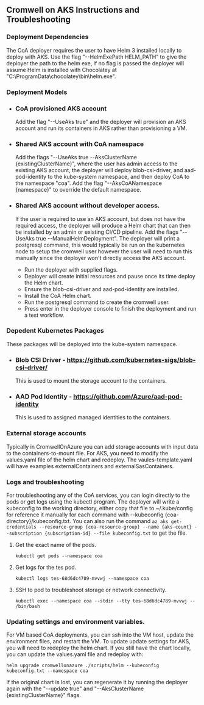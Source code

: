 ## Cromwell on AKS Instructions and Troubleshooting

### Deployment Dependencies
The CoA deployer requires the user to have Helm 3 installed locally to deploy with AKS. Use the flag "--HelmExePath HELM_PATH" to give the deployer the path to the helm exe, if no flag is passed the deployer will assume Helm is installed with Chocolatey at "C:\\ProgramData\\chocolatey\\bin\\helm.exe".

### Deployment Models

- ### CoA provisioned AKS account
    Add the flag "--UseAks true" and the deployer will provision an AKS account and run its containers in AKS rather than provisioning a VM. 
- ### Shared AKS account with CoA namespace
    Add the flags "--UseAks true --AksClusterName {existingClusterName}", where the user has admin access to the existing AKS account, the deployer will deploy blob-csi-driver, and aad-pod-identity to the kube-system namespace, and then deploy CoA to the namespace "coa". Add the flag "--AksCoANamespace {namespace}" to override the default namespace.
- ### Shared AKS account without developer access. 
    If the user is required to use an AKS account, but does not have the required access, the deployer will produce a Helm chart that can then be installed by an admin or existing CI/CD pipeline. Add the flags "--UseAks true --ManualHelmDeployment". The deployer will print a postgresql command, this would typically be run on the kubernetes node to setup the cromwell user however the user will need to run this manually since the deployer won't directly access the AKS account. 

    - Run the deployer with supplied flags. 
    - Deployer will create initial resources and pause once its time deploy the Helm chart.
    - Ensure the blob-csi-driver and aad-pod-identity are installed.
    - Install the CoA Helm chart. 
    - Run the postgresql command to create the cromwell user. 
    - Press enter in the deployer console to finish the deployment and run a test workflow. 

### Depedent Kubernetes Packages
These packages will be deployed into the kube-system namespace.
- ### Blob CSI Driver - https://github.com/kubernetes-sigs/blob-csi-driver/
    This is used to mount the storage account to the containers.
- ### AAD Pod Identity - https://github.com/Azure/aad-pod-identity
    This is used to assigned managed identities to the containers. 

### External storage accounts
Typically in CromwellOnAzure you can add storage accounts with input data to the containers-to-mount file. For AKS, you need to modify the values.yaml file of the helm chart and redeploy. The vaules-template.yaml will have examples externalContainers and externalSasContainers. 

### Logs and troubleshooting
For troubleshooting any of the CoA services, you can login directly to the pods or get logs using the kubectl program. The deployer will write a kubeconfig to the working directory, either copy that file to ~/.kube/config for reference it manually for each command with --kubeconfig {coa-directory}/kubeconfig.txt. You can also run the command `az aks get-credentials --resource-group {coa-resource-group} --name {aks-count} --subscription {subscription-id} --file kubeconfig.txt` to get the file.

1. Get the exact name of the pods. 

    `kubectl get pods --namespace coa`
2. Get logs for the tes pod.

    `kubectl logs tes-68d6dc4789-mvvwj --namespace coa`
3. SSH to pod to troubleshoot storage or network connectivity.

    `kubectl exec --namespace coa --stdin --tty tes-68d6dc4789-mvvwj -- /bin/bash`

### Updating settings and environment variables.

For VM based CoA deployments, you can ssh into the VM host, update the environment files, and restart the VM. 
To update update settings for AKS, you will need to redeploy the helm chart. If you still have the chart locally, 
you can update the values.yaml file and redeploy with:

`helm upgrade cromwellonazure ./scripts/helm --kubeconfig kubeconfig.txt --namespace coa`

If the original chart is lost, you can regenerate it by running the deployer again with the "--update true" and "--AksClusterName {existingClusterName}" flags. 